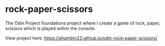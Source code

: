 # rock-paper-scissors
The Odin Project foundations project where I create a game of rock, paper, scissors which is played within the console.

View project here: https://ahambly23.github.io/odin-rock-paper-scissors/